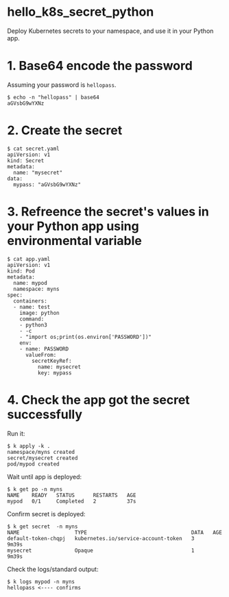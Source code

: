 # hello_k8s_secret_python

Deploy Kubernetes secrets to your namespace, and use it in your Python app.

# 1. Base64 encode the password

Assuming your password is `hellopass`.

```
$ echo -n "hellopass" | base64
aGVsbG9wYXNz
```

# 2. Create the secret

```
$ cat secret.yaml
apiVersion: v1
kind: Secret
metadata:
  name: "mysecret"
data:
  mypass: "aGVsbG9wYXNz"
```

# 3. Refreence the secret's values in your Python app using environmental variable

```
$ cat app.yaml
apiVersion: v1
kind: Pod
metadata:
  name: mypod
  namespace: myns
spec:
  containers:
  - name: test
    image: python
    command:
    - python3
    - -c
    - "import os;print(os.environ['PASSWORD'])"
    env:
    - name: PASSWORD
      valueFrom:
        secretKeyRef:
          name: mysecret
          key: mypass
```


# 4. Check the app got the secret successfully

Run it:

```
$ k apply -k .
namespace/myns created
secret/mysecret created
pod/mypod created
```

Wait until app is deployed:

```
$ k get po -n myns
NAME    READY   STATUS      RESTARTS   AGE
mypod   0/1     Completed   2          37s
```

Confirm secret is deployed:

```
$ k get secret  -n myns
NAME                  TYPE                                  DATA   AGE
default-token-chqpj   kubernetes.io/service-account-token   3      9m39s
mysecret              Opaque                                1      9m39s
```

Check the logs/standard output:

```
$ k logs mypod -n myns
hellopass <---- confirms
```
